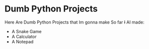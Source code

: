 # Dumb Python Projects

Here Are Dumb Python Projects that Im gonna make
So far ~~I~~ AI made:

- A Snake Game
- A Calculator
- A Notepad
